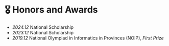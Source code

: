 # 🎖 Honors and Awards
- *2024.12* National Scholarship
- *2023.12* National Scholarship
- *2019.12* National Olympiad in Informatics in Provinces (NOIP), *First Prize*
